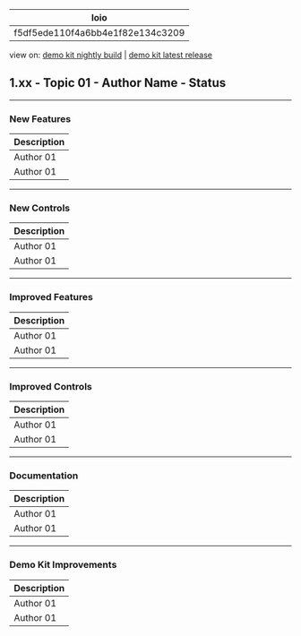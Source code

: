 <!-- loiof5df5ede110f4a6bb4e1f82e134c3209 -->

| loio |
| -----|
| f5df5ede110f4a6bb4e1f82e134c3209 |

<div id="loio">

view on: [demo kit nightly build](https://openui5nightly.hana.ondemand.com/#/topic/f5df5ede110f4a6bb4e1f82e134c3209) | [demo kit latest release](https://openui5.hana.ondemand.com/#/topic/f5df5ede110f4a6bb4e1f82e134c3209)</div>

## 1.xx - Topic 01 - Author Name - Status

***

<a name="loiof5df5ede110f4a6bb4e1f82e134c3209__section_yxw_pxt_zcb"/>

### New Features

 <a name="loiof5df5ede110f4a6bb4e1f82e134c3209__table_krd_ltq_mfb"/>

|Description|
|-----------|
|Аuthor 01|
|Аuthor 01|

***

<a name="loiof5df5ede110f4a6bb4e1f82e134c3209__section_bkm_s15_zcb"/>

### New Controls

 <a name="loiof5df5ede110f4a6bb4e1f82e134c3209__table_ejf_dvq_mfb"/>

|Description|
|-----------|
|Аuthor 01|
|Аuthor 01|

***

<a name="loiof5df5ede110f4a6bb4e1f82e134c3209__section_qwl_pb5_zcb"/>

### Improved Features

 <a name="loiof5df5ede110f4a6bb4e1f82e134c3209__table_tpj_dvq_mfb"/>

|Description|
|-----------|
|Аuthor 01|
|Аuthor 01|

***

<a name="loiof5df5ede110f4a6bb4e1f82e134c3209__section_rqn_wd5_zcb"/>

### Improved Controls

 <a name="loiof5df5ede110f4a6bb4e1f82e134c3209__table_qcq_dvq_mfb"/>

|Description|
|-----------|
|Аuthor 01|
|Аuthor 01|

***

<a name="loiof5df5ede110f4a6bb4e1f82e134c3209__section_z2h_fh5_zcb"/>

### Documentation

 <a name="loiof5df5ede110f4a6bb4e1f82e134c3209__table_u2d_2vq_mfb"/>

|Description|
|-----------|
|Аuthor 01|
|Аuthor 01|

***

<a name="loiof5df5ede110f4a6bb4e1f82e134c3209__section_r5v_3h5_zcb"/>

### Demo Kit Improvements

 <a name="loiof5df5ede110f4a6bb4e1f82e134c3209__table_e2h_2vq_mfb"/>

|Description|
|-----------|
|Аuthor 01|
|Аuthor 01|

